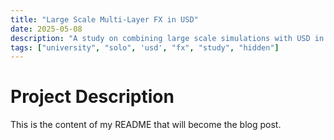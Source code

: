 ```yaml
---
title: "Large Scale Multi-Layer FX in USD"
date: 2025-05-08
description: "A study on combining large scale simulations with USD in Houdini."
tags: ["university", "solo", 'usd', "fx", "study", "hidden"]
---
```


# Project Description

This is the content of my README that will become the blog post.